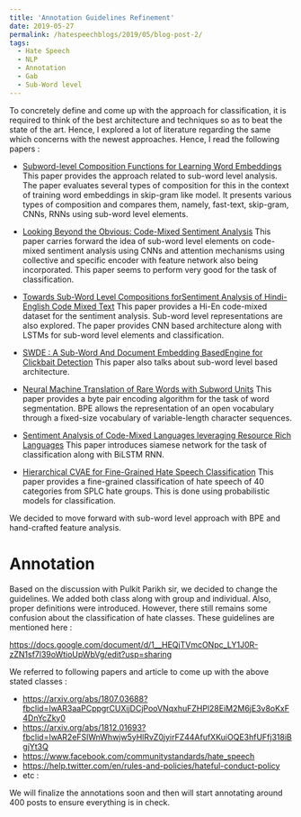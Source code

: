 ```yaml
---
title: 'Annotation Guidelines Refinement'
date: 2019-05-27
permalink: /hatespeechblogs/2019/05/blog-post-2/
tags:
  - Hate Speech
  - NLP
  - Annotation
  - Gab
  - Sub-Word level
---
```


 To concretely define and come up with the approach for classification, it is required to think of the best architecture and techniques so as to beat the state of the art. Hence, I explored a lot of literature regarding the same which concerns with the newest approaches. Hence, I read the following papers :

 - [Subword-level Composition Functions for Learning Word Embeddings](https://aclweb.org/anthology/W18-1205?fbclid=IwAR0c5YvEFE3zgbrw4KJF78wflA1M6l0rVv7xQoZ1bg7POXDlKx3af4X5q-s)
 This paper provides the approach related to sub-word level analysis. The paper evaluates several types of composition for this in the context of training word embeddings in skip-gram like model. It presents various types of composition and compares them, namely, fast-text, skip-gram, CNNs, RNNs using sub-word level elements. 

- [Looking Beyond the Obvious: Code-Mixed Sentiment Analysis](https://www.google.com/url?sa=t&rct=j&q=&esrc=s&source=web&cd=1&ved=2ahUKEwitm6Pks7ziAhXFgeYKHY8aBnYQFjAAegQIABAC&url=http://web2py.iiit.ac.in/research_centres/publications/download/inproceedings.pdf.a18ce9f1778307a8.454d4e4c50207375626d69747465642e706466.pdf&usg=AOvVaw3oIGhWeBgsqXNTsk0SfmfY)
This paper carries forward the idea of sub-word level elements on code-mixed sentiment analysis using CNNs and attention mechanisms using collective and specific encoder with feature network also being incorporated. This paper seems to perform very good for the task of classification.

- [Towards Sub-Word Level Compositions forSentiment Analysis of Hindi-English Code Mixed Text](https://arxiv.org/pdf/1611.00472.pdf)
This paper provides a Hi-En code-mixed dataset for the sentiment analysis. Sub-word level representations are also explored. The paper provides CNN based architecture along with LSTMs for sub-word level elements and classification. 

- [SWDE : A Sub-Word And Document Embedding BasedEngine for Clickbait Detection](https://arxiv.org/pdf/1808.00957.pdf)
This paper also talks about sub-word level based architecture. 

- [Neural Machine Translation of Rare Words with Subword Units](https://www.aclweb.org/anthology/P16-1162)
This paper provides a byte pair encoding algorithm for the task of word segmentation. BPE allows the representation of an open vocabulary through a fixed-size vocabulary of variable-length character sequences.

- [Sentiment Analysis of Code-Mixed Languages leveraging Resource Rich Languages](https://arxiv.org/pdf/1804.00806.pdf)
This paper introduces siamese network for the task of classification along with BiLSTM RNN.

- [Hierarchical CVAE for Fine-Grained Hate Speech Classification](https://arxiv.org/pdf/1809.00088.pdf)
This paper provides a fine-grained classification of hate speech of 40 categories from SPLC hate groups. This is done using probabilistic models for classification.  


We decided to move forward with sub-word level approach with BPE and hand-crafted feature analysis.

# Annotation
Based on the discussion with Pulkit Parikh sir, we decided to change the guidelines. We added both class along with group and individual. Also, proper definitions were introduced. However, there still remains some confusion about the classification of hate classes. These guidelines are mentioned here :

https://docs.google.com/document/d/1__HEQjTVmcONpc_LY1J0R-zZN1sf7l39oWtioUpWbVg/edit?usp=sharing


We referred to following papers and article to come up with the above stated classes :

 - https://arxiv.org/abs/1807.03688?fbclid=IwAR3aaPCppgrCUXijDCjPooVNqxhuFZHPl28EiM2M6jE3v8oKxF4DnYcZky0
 - https://arxiv.org/abs/1812.01693?fbclid=IwAR2eFSlWnWhwjw5yHlRvZ0jyirFZ44AfufXKuiOQE3hfUFfj318iBgjYt3Q
 - https://www.facebook.com/communitystandards/hate_speech
 - https://help.twitter.com/en/rules-and-policies/hateful-conduct-policy
 - etc :

We will finalize the annotations soon and then will start annotating around 400 posts to ensure everything is in check.
